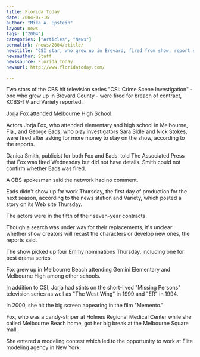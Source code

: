 ```yaml
---
title: Florida Today
date: 2004-07-16
author: "Mika A. Epstein"
layout: news
tags: ["2004"]
categories: ["Articles", "News"]
permalink: /news/2004/:title/
newstitle: "CSI star, who grew up in Brevard, fired from show, report says"
newsauthor: Staff  
newssource: Florida Today  
newsurl: http://www.floridatoday.com/  

---
```


Two stars of the CBS hit television series "CSI: Crime Scene Investigation" - one who grew up in Brevard County - were fired for breach of contract, KCBS-TV and Variety reported.

Jorja Fox attended Melbourne High School.

Actors Jorja Fox, who attended elementary and high school in Melbourne, Fla., and George Eads, who play investigators Sara Sidle and Nick Stokes, were fired after asking for more money to stay on the show, according to the reports.

Danica Smith, publicist for both Fox and Eads, told The Associated Press that Fox was fired Wednesday but did not have details. Smith could not confirm whether Eads was fired.

A CBS spokesman said the network had no comment.

Eads didn't show up for work Thursday, the first day of production for the next season, according to the news station and Variety, which posted a story on its Web site Thursday.

The actors were in the fifth of their seven-year contracts.

Though a search was under way for their replacements, it's unclear whether show creators will recast the characters or develop new ones, the reports said.

The show picked up four Emmy nominations Thursday, including one for best drama series.

Fox grew up in Melbourne Beach attending Gemini Elementary and Melbourne High among other schools.

In addition to CSI, Jorja had stints on the short-lived "Missing Persons" television series as well as "The West Wing" in 1999 and "ER" in 1994.

In 2000, she hit the big screen appearing in the film "Memento."

Fox, who was a candy-striper at Holmes Regional Medical Center while she called Melbourne Beach home, got her big break at the Melbourne Square mall.

She entered a modeling contest which led to the opportunity to work at Elite modeling agency in New York.

